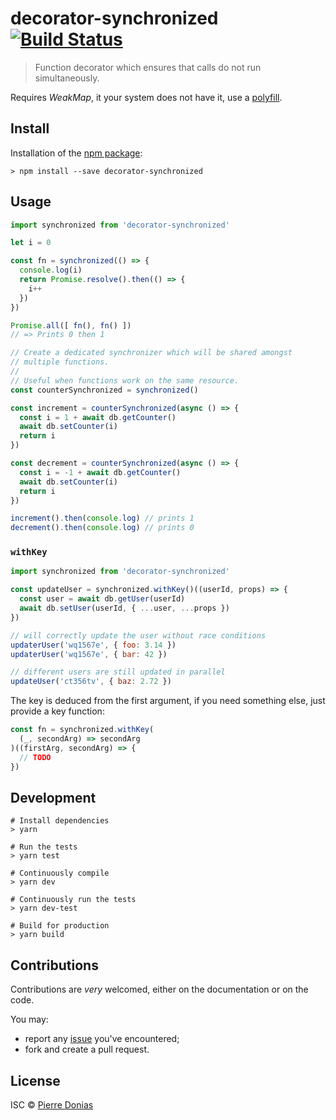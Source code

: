 # decorator-synchronized [![Build Status](https://travis-ci.org/JsCommunity/decorator-synchronized.png?branch=master)](https://travis-ci.org/JsCommunity/decorator-synchronized)

> Function decorator which ensures that calls do not run simultaneously.

Requires *WeakMap*, it your system does not have it, use a [polyfill](https://github.com/medikoo/es6-weak-map).

## Install

Installation of the [npm package](https://npmjs.org/package/decorator-synchronized):

```
> npm install --save decorator-synchronized
```

## Usage

```js
import synchronized from 'decorator-synchronized'

let i = 0

const fn = synchronized(() => {
  console.log(i)
  return Promise.resolve().then(() => {
    i++
  })
})

Promise.all([ fn(), fn() ])
// => Prints 0 then 1

// Create a dedicated synchronizer which will be shared amongst
// multiple functions.
//
// Useful when functions work on the same resource.
const counterSynchronized = synchronized()

const increment = counterSynchronized(async () => {
  const i = 1 + await db.getCounter()
  await db.setCounter(i)
  return i
})

const decrement = counterSynchronized(async () => {
  const i = -1 + await db.getCounter()
  await db.setCounter(i)
  return i
})

increment().then(console.log) // prints 1
decrement().then(console.log) // prints 0
```

### `withKey`

```js
import synchronized from 'decorator-synchronized'

const updateUser = synchronized.withKey()((userId, props) => {
  const user = await db.getUser(userId)
  await db.setUser(userId, { ...user, ...props })
})

// will correctly update the user without race conditions
updaterUser('wq1567e', { foo: 3.14 })
updaterUser('wq1567e', { bar: 42 })

// different users are still updated in parallel
updateUser('ct356tv', { baz: 2.72 })
```

The key is deduced from the first argument, if you need something
else, just provide a key function:

```js
const fn = synchronized.withKey(
  (_, secondArg) => secondArg
)((firstArg, secondArg) => {
  // TODO
})
```

## Development

```
# Install dependencies
> yarn

# Run the tests
> yarn test

# Continuously compile
> yarn dev

# Continuously run the tests
> yarn dev-test

# Build for production
> yarn build
```

## Contributions

Contributions are *very* welcomed, either on the documentation or on
the code.

You may:

- report any [issue](https://github.com/JsCommunity/decorator-synchronized/issues)
  you've encountered;
- fork and create a pull request.

## License

ISC © [Pierre Donias](https://github.com/pdonias)

